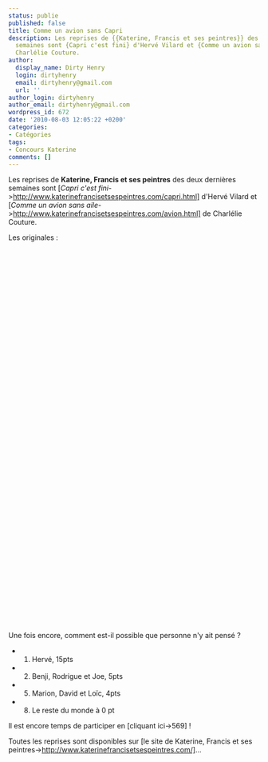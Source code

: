 ```yaml
---
status: publie
published: false
title: Comme un avion sans Capri
description: Les reprises de {{Katerine, Francis et ses peintres}} des deux dernières
  semaines sont {Capri c'est fini} d'Hervé Vilard et {Comme un avion sans aile} de
  Charlélie Couture.
author:
  display_name: Dirty Henry
  login: dirtyhenry
  email: dirtyhenry@gmail.com
  url: ''
author_login: dirtyhenry
author_email: dirtyhenry@gmail.com
wordpress_id: 672
date: '2010-08-03 12:05:22 +0200'
categories:
- Catégories
tags:
- Concours Katerine
comments: []
---
```

Les reprises de __Katerine, Francis et ses peintres__ des deux dernières semaines sont [*Capri c'est fini*->http://www.katerinefrancisetsespeintres.com/capri.html] d'Hervé Vilard et [*Comme un avion sans aile*->http://www.katerinefrancisetsespeintres.com/avion.html] de Charlélie Couture.

Les originales :

<object width="500" height="400"><param name="movie" value="http://www.youtube.com/v/4TP3u0rNkys&hl=fr_FR&fs=1"></param><param name="allowFullScreen" value="true"></param><param name="allowscriptaccess" value="always"></param><embed src="http://www.youtube.com/v/4TP3u0rNkys&hl=fr_FR&fs=1" type="application/x-shockwave-flash" allowscriptaccess="always" allowfullscreen="true" width="500" height="400"></embed></object>

<div>&nbsp;</div>

<object width="500" height="306"><param name="movie" value="http://www.youtube.com/v/PduOZg1DpvU&hl=fr_FR&fs=1"></param><param name="allowFullScreen" value="true"></param><param name="allowscriptaccess" value="always"></param><embed src="http://www.youtube.com/v/PduOZg1DpvU&hl=fr_FR&fs=1" type="application/x-shockwave-flash" allowscriptaccess="always" allowfullscreen="true" width="500" height="306"></embed></object>

Une fois encore, comment est-il possible que personne n'y ait pensé ?

- 1. Hervé, 15pts
- 2. Benji, Rodrigue et Joe, 5pts
- 5. Marion, David et Loïc, 4pts
- 8. Le reste du monde à 0 pt

Il est encore temps de participer en [cliquant ici->569] !

Toutes les reprises sont disponibles sur [le site de Katerine, Francis et ses peintres->http://www.katerinefrancisetsespeintres.com/]...
